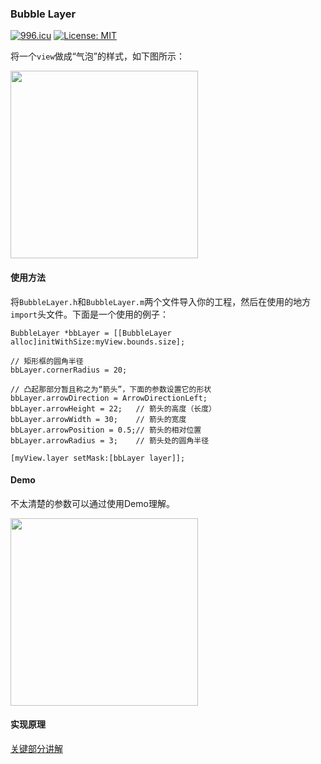 ### Bubble Layer

[![996.icu](https://img.shields.io/badge/link-996.icu-red.svg)](https://996.icu) [![License: MIT](https://img.shields.io/badge/License-MIT-yellow.svg)](https://opensource.org/licenses/MIT)

将一个`view`做成“气泡”的样式，如下图所示：

<img src="https://ws3.sinaimg.cn/large/006tNbRwgy1fw3lxuse6ej313r0m11kx.jpg" width="300"/>

#### 使用方法
将`BubbleLayer.h`和`BubbleLayer.m`两个文件导入你的工程，然后在使用的地方`import`头文件。下面是一个使用的例子：

```objc
BubbleLayer *bbLayer = [[BubbleLayer alloc]initWithSize:myView.bounds.size];

// 矩形框的圆角半径
bbLayer.cornerRadius = 20;

// 凸起那部分暂且称之为“箭头”，下面的参数设置它的形状
bbLayer.arrowDirection = ArrowDirectionLeft;
bbLayer.arrowHeight = 22;   // 箭头的高度（长度）
bbLayer.arrowWidth = 30;    // 箭头的宽度
bbLayer.arrowPosition = 0.5;// 箭头的相对位置
bbLayer.arrowRadius = 3;    // 箭头处的圆角半径

[myView.layer setMask:[bbLayer layer]];

```


#### Demo
不太清楚的参数可以通过使用Demo理解。

<img src="https://ws1.sinaimg.cn/large/006tNbRwgy1fw3m9v9keuj30ku112qjh.jpg" width="300"/>


#### 实现原理
[关键部分讲解](http://ihandle.top/2017/04/26/2017-04-26_BubbleView/)


